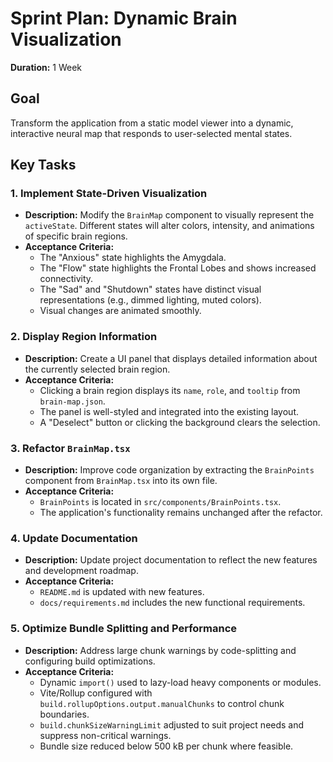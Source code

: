 # Sprint Plan: Dynamic Brain Visualization

**Duration:** 1 Week

## Goal
Transform the application from a static model viewer into a dynamic, interactive neural map that responds to user-selected mental states.

## Key Tasks

### 1. Implement State-Driven Visualization
- **Description:** Modify the `BrainMap` component to visually represent the `activeState`. Different states will alter colors, intensity, and animations of specific brain regions.
- **Acceptance Criteria:**
  - The "Anxious" state highlights the Amygdala.
  - The "Flow" state highlights the Frontal Lobes and shows increased connectivity.
  - The "Sad" and "Shutdown" states have distinct visual representations (e.g., dimmed lighting, muted colors).
  - Visual changes are animated smoothly.

### 2. Display Region Information
- **Description:** Create a UI panel that displays detailed information about the currently selected brain region.
- **Acceptance Criteria:**
  - Clicking a brain region displays its `name`, `role`, and `tooltip` from `brain-map.json`.
  - The panel is well-styled and integrated into the existing layout.
  - A "Deselect" button or clicking the background clears the selection.

### 3. Refactor `BrainMap.tsx`
- **Description:** Improve code organization by extracting the `BrainPoints` component from `BrainMap.tsx` into its own file.
- **Acceptance Criteria:**
  - `BrainPoints` is located in `src/components/BrainPoints.tsx`.
  - The application's functionality remains unchanged after the refactor.

### 4. Update Documentation
- **Description:** Update project documentation to reflect the new features and development roadmap.
- **Acceptance Criteria:**
  - `README.md` is updated with new features.
  - `docs/requirements.md` includes the new functional requirements.

### 5. Optimize Bundle Splitting and Performance
- **Description:** Address large chunk warnings by code-splitting and configuring build optimizations.
- **Acceptance Criteria:**
  - Dynamic `import()` used to lazy-load heavy components or modules.
  - Vite/Rollup configured with `build.rollupOptions.output.manualChunks` to control chunk boundaries.
  - `build.chunkSizeWarningLimit` adjusted to suit project needs and suppress non-critical warnings.
  - Bundle size reduced below 500 kB per chunk where feasible.
